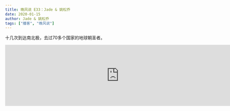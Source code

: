 ```yaml
---
title: 晚风说 E33：Jade & 姚松乔
date: 2020-01-15
author: Jade & 姚松乔
tags: ["播客", "晚风说"]
---
```


十几次到达南北极，去过70多个国家的地球朝圣者。

<!--more-->

<iframe src="https://fireside.fm/player/v2/trfV16OE+O2hhspQJ?theme=light" width="740" height="200" frameborder="0" scrolling="no"></iframe>

